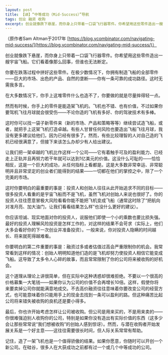 ```yaml
---
layout: post
title: 【译】“中等成功（Mid-Success）”导航
tags: 创业 融资 收购
excerpt: 创业就像跌下悬崖，而你身上只带着一口袋飞行器零件。你希望用这些零件造出一艘飞船，而有时候你手上的零件只够造架飞机。飞机也不错，但很多投资人看重的是宇宙飞船而不是飞机，他们往往愿意冒极大风险看看你能不能把飞机变成飞船。那么你该怎么办？
---
```

（原作者Sam Altman于2017年 [https://blog.ycombinator.com/navigating-mid-success/](https://blog.ycombinator.com/navigating-mid-success/)）

创业就像跌下悬崖，而你身上只带着一口袋飞行器零件。你希望用这些零件造出一艘宇宙飞船。它们看着像那么回事，但谁也无法断定。

你要在跌落过程中拼好这些零件。在极少数情况下，你拥有制造飞船的全部零件——巨大的市场、出色的产品、自然的垄断——你有一条可靠的成功路径。这时无需我多言。

在大多数情况下，你手上这堆零件什么也造不了，你要做的就是尽量摔得轻一点。

然而有时候，你手上的零件是能造架飞机的。飞机也不错、也有价值，不过如果你要驾机飞往月球就会很受伤——不论你造的飞机有多好、你的驾驶技术有多棒。

这时你可以找一袋子新零件来（新的市场、产品和策略等等）继续尝试造飞船，或者，就把手上这架飞机打造卓越。有些人甘冒任何风险也要造出飞船飞往月球，我没有更多建议给他们，因为已经有很多了。然而，有些比较理智的人对自己造的飞机已经很满意了，但接下来该怎么办却少有人给出建议。

让我们把一架卓越的飞机比作这样一个公司——它有着触手可及的盈利能力、已经走上正轨并且再努力若干年就可以达到1亿美元的价值。这没什么可耻的——恰恰相反，这是一个巨大的成功，从任何指标上看都是。这是大多数非常幸运、非常聪明并且非常坚定的创业者们能得到的结果——一切都在他们的掌控之中，除了一个完美的市场。

这时你要明白的最重要的事是：投资人和创始人往往从此开始追求不同的目标——很多投资人看重的是宇宙飞船而不是飞机，虽然飞机对创始人来说也很好了。你的投资人往往愿意冒极大风险看看你能不能把飞机变成飞船（通常这时除了“把航向对准月亮、加大油门，让我们看看结果怎么样”也没什么更好的建议）。

你应该坦诚、现实地面对你的投资人，说服他们即使一个小的乘数也要比损失强。最好的投资人理解风险投资是怎样工作的，对这样的结果不会苛求（实际上，他们大多会看好你的下一次创业并准备投资）。一般来说，你对投资人隐瞒的时间越长、将来就死得越难看。

你要明白的第二件重要的事是：融资过多或者估值过高会严重限制你的机会。我常常看到这样的情况：创始人明明知道他们造的是飞机却努力使投资人相信它能变成飞船。这导致了太多令人心碎的故事，而且常常限制了你的公司将来被收购的好机会。

这个道理从理论上讲很简单，但在实际中这种诱惑却很难拒绝。不要以一个很高的价格募集一大笔钱——如果你认为公司的价值不会再增长10倍。这样，假使你将来要卖掉公司你就能满意地成交。不去高价融资往往意味着你要改变公司的经营方式，也可能意味着你只能用手上的现金去找到一条可以盈利的路。但这种痛苦比起公司将来错失被收购的良机还是要小得多。

最后，你也许开始考虑怎样让公司被收购。但公司是用来买的，不是用来卖的——你很难强迫别人收购你的公司，特别是如果你没有造出有实际价值的东西（这多少会让那些常常说“我们想被收购”的创始人感到惊讶）。然而，与潜在收购者开始发展关系是一个好主意——这往往需要很长时间，但人际关系常常有帮助。

记住，造了一架飞机也是一个值得骄傲的结果。如果你愿意，你随时可以开创一个新公司。在硅谷，很多人在大获成功之前都有过一个或几个中等成功的公司。
